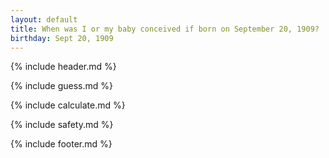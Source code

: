 ```yaml
---
layout: default
title: When was I or my baby conceived if born on September 20, 1909?
birthday: Sept 20, 1909
---
```


{% include header.md %}

{% include guess.md %}

{% include calculate.md %}

{% include safety.md %}

{% include footer.md %}



